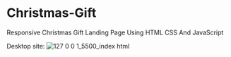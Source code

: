 # Christmas-Gift
Responsive Christmas Gift Landing Page Using HTML CSS And JavaScript 

Desktop site:
![127 0 0 1_5500_index html](https://user-images.githubusercontent.com/95019708/177252263-1fbd54ed-0426-4aca-b65f-dbcb8710d2d1.png)
